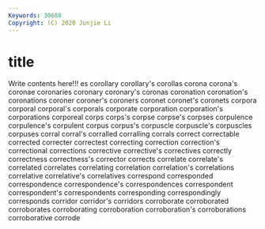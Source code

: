```yaml
---
Keywords: 30688
Copyright: (C) 2020 Junjie Li
---
```


# title

Write contents here!!!
es 
corollary 
corollary's
corollas 
corona 
corona's 
coronae 
coronaries 
coronary 
coronary's 
coronas 
coronation 
coronation's
coronations 
coroner 
coroner's 
coroners 
coronet 
coronet's 
coronets 
corpora 
corporal 
corporal's
corporals 
corporate 
corporation 
corporation's 
corporations 
corporeal 
corps 
corps's 
corpse 
corpse's
corpses 
corpulence 
corpulence's 
corpulent 
corpus 
corpus's 
corpuscle 
corpuscle's 
corpuscles 
corpuses
corral 
corral's 
corralled 
corralling 
corrals 
correct 
correctable 
corrected 
correcter 
correctest
correcting 
correction 
correction's 
correctional 
corrections 
corrective 
corrective's 
correctives 
correctly 
correctness
correctness's 
corrector 
corrects 
correlate 
correlate's 
correlated 
correlates 
correlating 
correlation 
correlation's
correlations 
correlative 
correlative's 
correlatives 
correspond 
corresponded 
correspondence 
correspondence's 
correspondences 
correspondent
correspondent's 
correspondents 
corresponding 
correspondingly 
corresponds 
corridor 
corridor's 
corridors 
corroborate 
corroborated
corroborates 
corroborating 
corroboration 
corroboration's 
corroborations 
corroborative 
corrode 
